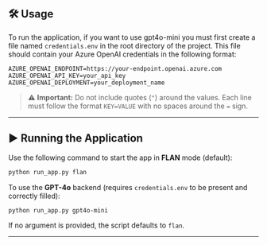 
## 🛠️ Usage

To run the application, if you want to use gpt4o-mini you must first create a file named `credentials.env` in the root directory of the project. This file should contain your Azure OpenAI credentials in the following format:

```env
AZURE_OPENAI_ENDPOINT=https://your-endpoint.openai.azure.com
AZURE_OPENAI_API_KEY=your_api_key
AZURE_OPENAI_DEPLOYMENT=your_deployment_name
```

> ⚠️ **Important:** Do not include quotes (`"`) around the values. Each line must follow the format `KEY=VALUE` with no spaces around the `=` sign.

---

## ▶️ Running the Application

Use the following command to start the app in **FLAN** mode (default):

```bash
python run_app.py flan
```

To use the **GPT-4o** backend (requires `credentials.env` to be present and correctly filled):

```bash
python run_app.py gpt4o-mini
```

If no argument is provided, the script defaults to `flan`.

---
